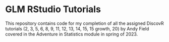 # GLM RStudio Tutorials

This repository contains code for my completion of all the assigned DiscovR tutorials (2, 3, 5, 6, 8, 9, 11, 12, 13, 14, 15, 15 growth, 20) by Andy Field covered in the Adventure in Statistics module in spring of 2023. 
